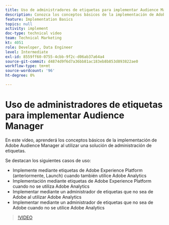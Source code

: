 ```yaml
---
title: Uso de administradores de etiquetas para implementar Audience Manager
description: Conozca los conceptos básicos de la implementación de Adobe Audience Manager al utilizar una solución de administración de etiquetas.
feature: Implementation Basics
topics: null
activity: implement
doc-type: technical video
team: Technical Marketing
kt: 4051
role: Developer, Data Engineer
level: Intermediate
exl-id: 8559ff60-0755-4cbb-9f2c-d06ab37a64a4
source-git-commit: d4874d9f6d7a36bb81ac183eb8b853d893822ae0
workflow-type: tm+mt
source-wordcount: '96'
ht-degree: 0%

---
```


# Uso de administradores de etiquetas para implementar Audience Manager

En este vídeo, aprenderá los conceptos básicos de la implementación de Adobe Audience Manager al utilizar una solución de administración de etiquetas.

Se destacan los siguientes casos de uso:

* Implemente mediante etiquetas de Adobe Experience Platform (anteriormente, Launch) cuando también utilice Adobe Analytics
* Implementación mediante etiquetas de Adobe Experience Platform cuando no se utiliza Adobe Analytics
* Implementar mediante un administrador de etiquetas que no sea de Adobe al utilizar Adobe Analytics
* Implementar mediante un administrador de etiquetas que no sea de Adobe cuando no se utilice Adobe Analytics

>[!VIDEO](https://video.tv.adobe.com/v/29964/?quality=12)
